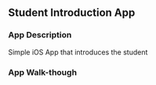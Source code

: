 ## Student Introduction App

### App Description

Simple iOS App that introduces the student

### App Walk-though

<!-- <img src="https://user-images.githubusercontent.com/98363672/213870658-900303c7-2016-4c38-bd22-b9832d2e1301.gif" width=200><br>

### Required Features

- [x] 1. App displays an image of a school's logo
- [x] 2. App has three textfields for first, last, and school names
- [x] 3. App has a segmented control that changes student year
- [x] 4. Number of pet matches label is increased/decreased by stepper
- [x] 5. Switch makes a statement about wanting more pets or not(true/false) 
- [x] 6. Introduce yourself button shows alert box with an introduciton and dismiss button

### Optional Features

- [ ] 1. User can tap a button to change the color of the background view
- [ ] 3. User can select on additional buttons that provide more info about the user. Example: more textfields, a different alert box, etc.
- [x] 4. Any stylistic changes that are not default options (Sizes of buttons and positions are slightly different)
